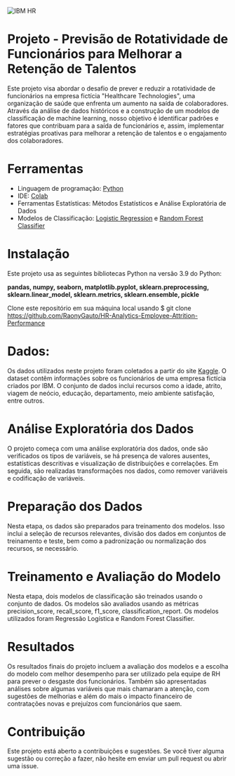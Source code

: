 ![IBM HR](https://www.springml.com/wp-content/uploads/2020/08/employee-attrition.png)

# Projeto - Previsão de Rotatividade de Funcionários para Melhorar a Retenção de Talentos

Este projeto visa abordar o desafio de prever e reduzir a rotatividade de funcionários na empresa fictícia "Healthcare Technologies", uma organização de saúde que enfrenta um aumento na saída de colaboradores. Através da análise de dados históricos e a construção de um modelos de classificação de machine learning, nosso objetivo é identificar padrões e fatores que contribuam para a saída de funcionários e, assim, implementar estratégias proativas para melhorar a retenção de talentos e o engajamento dos colaboradores.

# Ferramentas
* Linguagem de programação: [Python](https://www.python.org/)
* IDE: [Colab](https://colab.research.google.com/)
* Ferramentas Estatísticas: Métodos Estatísticos e Análise Exploratória de Dados
* Modelos de Classificação: [Logistic Regression](https://scikit-learn.org/stable/modules/generated/sklearn.linear_model.LogisticRegression.html) e [Random Forest Classifier](https://scikit-learn.org/stable/modules/generated/sklearn.ensemble.RandomForestClassifier.html)

# Instalação
Este projeto usa as seguintes bibliotecas Python na versão 3.9 do Python:

__pandas, numpy, seaborn, matplotlib.pyplot, sklearn.preprocessing, sklearn.linear_model, sklearn.metrics, sklearn.ensemble, pickle__

Clone este repositório em sua máquina local usando $ git clone https://github.com/RaonyGauto/HR-Analytics-Employee-Attrition-Performance

# Dados:

Os dados utilizados neste projeto foram coletados a partir do site [Kaggle](https://www.kaggle.com/pavansubhasht/ibm-hr-analytics-attrition-dataset). O dataset contêm informações sobre os funcionários de uma empresa fictícia criados por IBM. O conjunto de dados inclui recursos como a idade, atrito, viagem de neócio, educação, departamento, meio ambiente satisfação, entre outros.

# Análise Exploratória dos Dados
O projeto começa com uma análise exploratória dos dados, onde são verificados os tipos de variáveis, se há presença de valores ausentes, estatísticas descritivas e visualização de distribuições e correlações. Em seguida, são realizadas transformações nos dados, como remover variáveis e codificação de variáveis.

# Preparação dos Dados
Nesta etapa, os dados são preparados para treinamento dos modelos. Isso inclui a seleção de recursos relevantes, divisão dos dados em conjuntos de treinamento e teste, bem como a padronização ou normalização dos recursos, se necessário.

# Treinamento e Avaliação do Modelo
Nesta etapa, dois modelos de classificação são treinados usando o conjunto de dados. Os modelos são avaliados usando as métricas precision_score, recall_score, f1_score, classification_report. Os modelos utilizados foram Regressão Logística e Random Forest Classifier.

# Resultados
Os resultados finais do projeto incluem a avaliação dos modelos e a escolha do modelo com melhor desempenho para ser utilizado pela equipe de RH para prever o desgaste dos funcionários. Também são apresentadas análises sobre algumas variáveis que mais chamaram a atenção, com sugestões de melhorias e além do mais o impacto financeiro de contratações novas e prejuízos com funcionários que saem.

# Contribuição
Este projeto está aberto a contribuições e sugestões. Se você tiver alguma sugestão ou correção a fazer, não hesite em enviar um pull request ou abrir uma issue.
